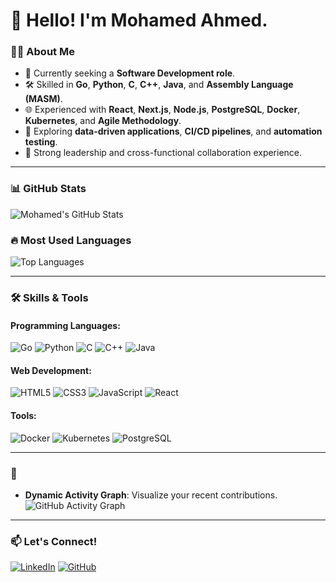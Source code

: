 # 👋 Hello! I'm Mohamed Ahmed.

### 👨‍💻 About Me
- 💼 Currently seeking a **Software Development role**.
- 🛠 Skilled in **Go**, **Python**, **C**, **C++**, **Java**, and **Assembly Language (MASM)**.
- 🌐 Experienced with **React**, **Next.js**, **Node.js**, **PostgreSQL**, **Docker**, **Kubernetes**, and **Agile Methodology**.
- 🔭 Exploring **data-driven applications**, **CI/CD pipelines**, and **automation testing**.
- 🌟 Strong leadership and cross-functional collaboration experience.

---

### 📊 GitHub Stats
![Mohamed's GitHub Stats](https://github-readme-stats.vercel.app/api?username=MohamedAhmedCS&show_icons=true&theme=radical)

### 🔥 Most Used Languages
![Top Languages](https://github-readme-stats.vercel.app/api/top-langs/?username=MohamedAhmedCS&layout=compact&theme=radical)

---

### 🛠 Skills & Tools
#### Programming Languages:
![Go](https://img.shields.io/badge/Go-00ADD8?style=for-the-badge&logo=go&logoColor=white)
![Python](https://img.shields.io/badge/Python-3776AB?style=for-the-badge&logo=python&logoColor=white)
![C](https://img.shields.io/badge/C-00599C?style=for-the-badge&logo=c&logoColor=white)
![C++](https://img.shields.io/badge/C++-00599C?style=for-the-badge&logo=cplusplus&logoColor=white)
![Java](https://img.shields.io/badge/Java-007396?style=for-the-badge&logo=java&logoColor=white)

#### Web Development:
![HTML5](https://img.shields.io/badge/HTML5-E34F26?style=for-the-badge&logo=html5&logoColor=white)
![CSS3](https://img.shields.io/badge/CSS3-1572B6?style=for-the-badge&logo=css3&logoColor=white)
![JavaScript](https://img.shields.io/badge/JavaScript-F7DF1E?style=for-the-badge&logo=javascript&logoColor=black)
![React](https://img.shields.io/badge/React-61DAFB?style=for-the-badge&logo=react&logoColor=black)

#### Tools:
![Docker](https://img.shields.io/badge/Docker-2496ED?style=for-the-badge&logo=docker&logoColor=white)
![Kubernetes](https://img.shields.io/badge/Kubernetes-326CE5?style=for-the-badge&logo=kubernetes&logoColor=white)
![PostgreSQL](https://img.shields.io/badge/PostgreSQL-336791?style=for-the-badge&logo=postgresql&logoColor=white)

---

### 🎯 
- **Dynamic Activity Graph**: Visualize your recent contributions.
  ![GitHub Activity Graph](https://activity-graph.herokuapp.com/graph?username=MohamedAhmedCS&theme=react-dark)

---

### 📫 Let's Connect!
[![LinkedIn](https://img.shields.io/badge/LinkedIn-0077B5?style=for-the-badge&logo=linkedin&logoColor=white)](https://linkedin.com/in/mohamed-ahmed2)
[![GitHub](https://img.shields.io/badge/GitHub-181717?style=for-the-badge&logo=github&logoColor=white)](https://github.com/MohamedAhmedCS)

